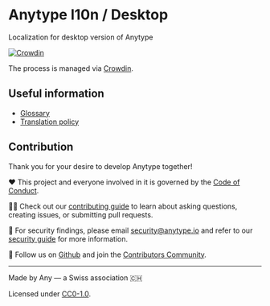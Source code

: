 # Anytype l10n / Desktop
Localization for desktop version of Anytype

[![Crowdin](https://badges.crowdin.net/anytype-desktop/localized.svg)](https://crowdin.com/project/anytype-desktop)

The process is managed via [Crowdin](https://crowdin.com/project/anytype-desktop).

## Useful information
- [Glossary](https://tech.anytype.io/l10n/glossary)
- [Translation policy](https://tech.anytype.io/l10n/policy)

## Contribution
Thank you for your desire to develop Anytype together!

❤️ This project and everyone involved in it is governed by the [Code of Conduct](https://github.com/anyproto/.github/blob/main/docs/CODE_OF_CONDUCT.md).

🧑‍💻 Check out our [contributing guide](https://github.com/anyproto/.github/blob/main/docs/CONTRIBUTING.md) to learn about asking questions, creating issues, or submitting pull requests.

🫢 For security findings, please email [security@anytype.io](mailto:security@anytype.io) and refer to our [security guide](https://github.com/anyproto/.github/blob/main/docs/SECURITY.md) for more information.

🤝 Follow us on [Github](https://github.com/anyproto) and join the [Contributors Community](https://github.com/orgs/anyproto/discussions).

---
Made by Any — a Swiss association 🇨🇭

Licensed under [CC0-1.0](./LICENSE.md).
